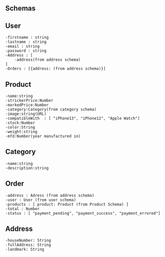 ## Schemas

## User
    -firstname : string
    -lastname : string
    -email : string
    -password : string
    -Address : [
        -address(from address schema)
    ]
    -Orders : [{address: (from address schema)}]

## Product
    -name:string
    -strickerPrice:Number    
    -markedPrice:Number
    -category:Category(from category schema)
    -image:string(URL)
    -compatibleWith  : [ "iPhone13", "iPhone12", "Apple Watch"]
    -stock:Number
    -color:String
    -weight:string
    -mfd:Number(year manufactured in)

## Category
    -name:string
    -description:string

## Order
    -address : Adress (from address schema)
    -user : User (from user schema)
    -products : [ product: Product (from Product Schema) ]
    -total : Number
    -status : [ "payment_pending", "payment_success", "payment_errored"]      

## Address  
    -houseNumber: String
    -fullAddress: String
    -landmark: String